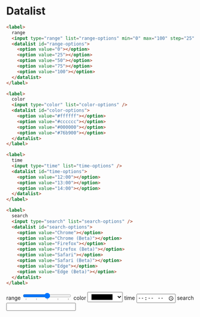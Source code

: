 <link rel="stylesheet" href="./assets/index.css" />
<script type="module" src="./assets/index.js"></script>

# Datalist

```html
<label>
  range
  <input type="range" list="range-options" min="0" max="100" step="25" />
  <datalist id="range-options">
    <option value="0"></option>
    <option value="25"></option>
    <option value="50"></option>
    <option value="75"></option>
    <option value="100"></option>
  </datalist>
</label>

<label>
  color
  <input type="color" list="color-options" />
  <datalist id="color-options">
    <option value="#ffffff"></option>
    <option value="#cccccc"></option>
    <option value="#000000"></option>
    <option value="#76b900"></option>
  </datalist>
</label>

<label>
  time
  <input type="time" list="time-options" />
  <datalist id="time-options">
    <option value="12:00"></option>
    <option value="13:00"></option>
    <option value="14:00"></option>
  </datalist>
</label>

<label>
  search
  <input type="search" list="search-options" />
  <datalist id="search-options">
    <option value="Chrome"></option>
    <option value="Chrome (Beta)"></option>
    <option value="Firefox"></option>
    <option value="Firefox (Beta)"></option>
    <option value="Safari"></option>
    <option value="Safari (Beta)"></option>
    <option value="Edge"></option>
    <option value="Edge (Beta)"></option>
  </datalist>
</label>
```

<ui-demo>
  <label>
    range
    <input type="range" list="range-options" min="0" max="100" step="25" />
    <datalist id="range-options">
      <option value="0"></option>
      <option value="25"></option>
      <option value="50"></option>
      <option value="75"></option>
      <option value="100"></option>
    </datalist>
  </label>
  <label>
    color
    <input type="color" list="color-options" />
    <datalist id="color-options">
      <option value="#ffffff"></option>
      <option value="#cccccc"></option>
      <option value="#000000"></option>
      <option value="#76b900"></option>
    </datalist>
  </label>
  <label>
    time
    <input type="time" list="time-options" />
    <datalist id="time-options">
      <option value="12:00"></option>
      <option value="13:00"></option>
      <option value="14:00"></option>
    </datalist>
  </label>
  <label>
    search
    <input type="search" list="search-options" />
    <datalist id="search-options">
      <option value="Chrome"></option>
      <option value="Chrome (Beta)"></option>
      <option value="Firefox"></option>
      <option value="Firefox (Beta)"></option>
      <option value="Safari"></option>
      <option value="Safari (Beta)"></option>
      <option value="Edge"></option>
      <option value="Edge (Beta)"></option>
    </datalist>
  </label>
</ui-demo>